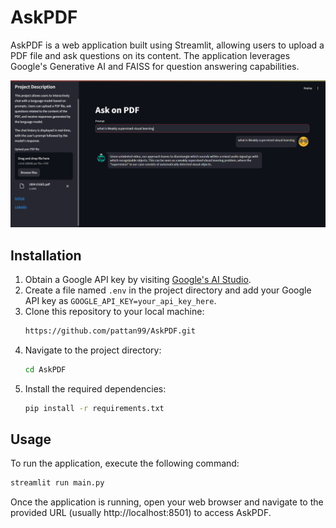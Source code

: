 # AskPDF

AskPDF is a web application built using Streamlit, allowing users to upload a PDF file and ask questions on its content. The application leverages Google's Generative AI and FAISS for question answering capabilities.

![AskPDF Demo](demo.png)

## Installation

1. Obtain a Google API key by visiting [Google's AI Studio](https://aistudio.google.com/app/apikey).
2. Create a file named `.env` in the project directory and add your Google API key as `GOOGLE_API_KEY=your_api_key_here`.
3. Clone this repository to your local machine:
   ```bash
   https://github.com/pattan99/AskPDF.git
   ```
4. Navigate to the project directory:
   ```bash
   cd AskPDF
   ```
5. Install the required dependencies:
   ```bash
   pip install -r requirements.txt
   ```

## Usage

To run the application, execute the following command:
```bash
streamlit run main.py
```

Once the application is running, open your web browser and navigate to the provided URL (usually http://localhost:8501) to access AskPDF.
